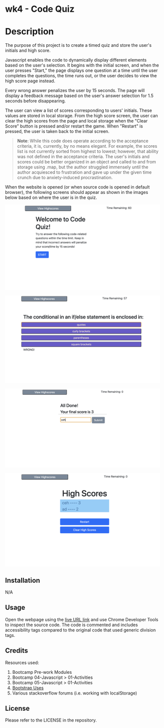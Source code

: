 # wk4 - Code Quiz

# Description
The purpose of this project is to create a timed quiz and store the user's initials and high score.

Javascript enables the code to dynamically display different elements based on the user's selection. It begins with the initial screen, and when the user presses "Start," the page displays one question at a time until the user completes the questions, the time runs out, or the user decides to view the high score page instead.

Every wrong answer penalizes the user by 15 seconds. The page will display a feedback message based on the user's answer selection for 1.5 seconds before disappearing.

The user can view a list of scores corresponding to users' initials. These values are stored in local storage. From the high score screen, the user can clear the high scores from the page and local storage when the "Clear Score" button is pressed and/or restart the game. When "Restart" is pressed, the user is taken back to the initial screen.

> **Note**: While this code does operate according to the acceptance criteria, it is, currently, by no means elegant. For example, the scores list is not currently sorted from highest to lowest; however, that ability was not defined in the acceptance criteria. The user's initials and scores could be better organized in an object and called to and from storage using .map, but the author struggled immensely until the author acquiesced to frustration and gave up under the given time crunch due to anxiety-induced procrastination.

When the website is opened (or when source code is opened in default browser), the following screens should appear as shown in the images below based on where the user is in the quiz.

![Image of Welcome Screen](./assets/images/welcome-screen.png)

![Image of Quiz Screen](./assets/images/quiz-screen.png)

![Image of Completed Quiz Screen](./assets/images/submit-score.png)

![Image of Scores Screen](./assets/images/highscore-screen.png)


## Installation

N/A

## Usage

Open the webpage using the [live URL link](https://chloeeh.github.io/hanks-code-quiz/) and use Chrome Developer Tools to inspect the source code. The code is commented and includes accessibility tags compared to the original code that used generic division tags.


## Credits

Resources used:
1) Bootcamp Pre-work Modules
2) Bootcamp 04-Javascript > 01-Activities
3) Bootcamp 05-Javascript > 01-Activities 
4) [Bootstrap Uses](https://getbootstrap.com/)
5) Various stackoverflow forums (i.e. working with localStorage)


## License

Please refer to the LICENSE in the repository.